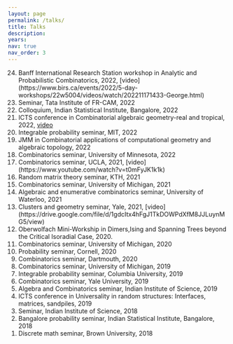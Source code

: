 ```yaml
---
layout: page
permalink: /talks/
title: Talks
description: 
years: 
nav: true
nav_order: 3
---
```


<ol reversed>
<li>Banff International Research Station workshop in Analytic and Probabilistic Combinatorics, 2022, [video](https://www.birs.ca/events/2022/5-day-workshops/22w5004/videos/watch/202211171433-George.html)</li>
<li>Seminar, Tata Institute of FR-CAM, 2022</li>
<li>Colloquium, Indian Statistical Institute, Bangalore, 2022</li>
<li>ICTS conference in Combinatorial algebraic geometry-real and tropical, 2022, <a href="https://www.youtube.com/watch?v=tccmW_b9afQ&amp;ab_channel=InternationalCentreforTheoreticalSciences">video</a> </li>
<li>Integrable probability seminar, MIT, 2022</li>
<li>JMM in Combinatorial applications of computational geometry and algebraic topology, 2022</li>
<li>Combinatorics seminar, University of Minnesota, 2022</li>
<li>Combinatorics seminar, UCLA, 2021, [video](https://www.youtube.com/watch?v=t0mFyJK1k1k) </li>
<li>Random matrix theory seminar, KTH, 2021</li>
<li>Combinatorics seminar, University of Michigan, 2021</li>
<li>Algebraic and enumerative combinatorics seminar, University of Waterloo, 2021</li>
<li>Clusters and geometry seminar, Yale, 2021, [video](https://drive.google.com/file/d/1gdcItx4hFgJ1TkDOWPdXfM8JJLuynMG5/view)</li>
<li>Oberwolfach Mini-Workship in Dimers,Ising and Spanning Trees beyond the Critical Isoradial Case, 2020.</li>
<li>Combinatorics seminar, University of Michigan, 2020</li>
<li>Probability seminar, Cornell, 2020</li>
<li>Combinatorics seminar, Dartmouth, 2020</li>
<li>Combinatorics seminar, University of Michigan, 2019</li>
<li>Integrable probability seminar, Columbia University, 2019</li>
<li>Combinatorics seminar, Yale University, 2019</li>
<li>Algebra and Combinatorics seminar, Indian Institute of Science, 2019</li>
<li> ICTS conference in Universality in random structures: Interfaces, matrices, sandpiles, 2019</li>
<li>Seminar, Indian Institute of Science, 2018</li>
<li>Bangalore probability seminar, Indian Statistical Institute, Bangalore, 2018</li>
<li>Discrete math seminar, Brown University, 2018</li>
</ol>